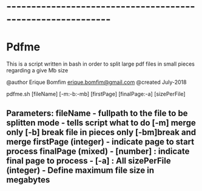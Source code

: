 # -----------------------------------------------------------
# Pdfme
This is a script written in bash in order to
split large pdf files in small pieces regarding
a give Mb size

@author Erique Bomfim <erique.bomfim@gmail.com>
@created July-2018

pdfme.sh [fileName] [-m:-b:-mb] [firstPage] [finalPage:-a] [sizePerFile]
 
Parameters:
fileName -  fullpath to the file to be splitten
mode     -  tells script what to do
        [-m] merge only
        [-b] break file in pieces only 
        [-bm]break and merge 
 firstPage (integer) - indicate page to start process
 finalPage (mixed)   - [number] : indicate final page to process
		      - [-a]     : All
 sizePerFile (integer) - Define maximum file size in megabytes			
 ----------------------------------------------------------
